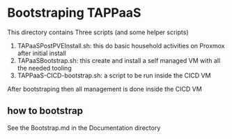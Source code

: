 
# Bootstraping TAPPaaS

This directory contains Three scripts (and some helper scripts)

1) TAPaaSPostPVEInstall.sh: this do basic household activities on Proxmox after initial install
2) TAPaaSBootstrap.sh: this create and install a self managed VM with all the needed tooling
3) TAPPaaS-CICD-bootstrap.sh: a script to be run inside the CICD VM

After bootstraping then all management is done inside the CICD VM

## how to bootstrap

See the Bootstrap.md in the Documentation directory

